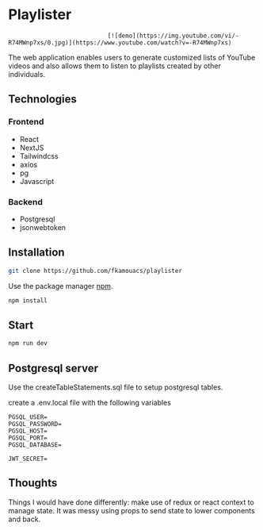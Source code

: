 # Playlister



                                [![demo](https://img.youtube.com/vi/-R74MWnp7xs/0.jpg)](https://www.youtube.com/watch?v=-R74MWnp7xs)

The web application enables users to generate customized lists of YouTube videos and also allows them to listen to playlists created by other individuals.



## Technologies

### Frontend

* React 
* NextJS
* Tailwindcss
* axios
* pg
* Javascript

### Backend

* Postgresql
* jsonwebtoken

## Installation

```bash
git clone https://github.com/fkamouacs/playlister
```

Use the package manager [npm](https://nodejs.org/en/).

```bash
npm install
```

## Start

```bash
npm run dev
```

## Postgresql server

Use the createTableStatements.sql file to setup postgresql tables.

create a .env.local file with the following variables

```env
PGSQL_USER=
PGSQL_PASSWORD=
PGSQL_HOST=
PGSQL_PORT=
PGSQL_DATABASE=

JWT_SECRET=
```

## Thoughts

Things I would have done differently: make use of redux or react context to manage state. It was messy using props to send state to lower components and back.
